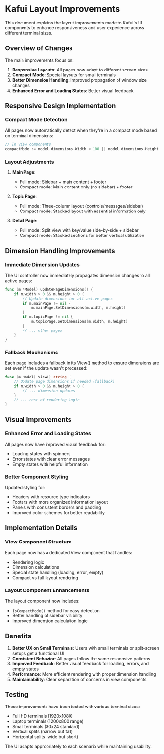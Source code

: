 # Kafui Layout Improvements

This document explains the layout improvements made to Kafui's UI components to enhance responsiveness and user experience across different terminal sizes.

## Overview of Changes

The main improvements focus on:

1. **Responsive Layouts**: All pages now adapt to different screen sizes
2. **Compact Mode**: Special layouts for small terminals
3. **Better Dimension Handling**: Improved propagation of window size changes
4. **Enhanced Error and Loading States**: Better visual feedback

## Responsive Design Implementation

### Compact Mode Detection

All pages now automatically detect when they're in a compact mode based on terminal dimensions:

```go
// In view components
compactMode := model.dimensions.Width < 100 || model.dimensions.Height < 25
```

### Layout Adjustments

1. **Main Page**:
   - Full mode: Sidebar + main content + footer
   - Compact mode: Main content only (no sidebar) + footer

2. **Topic Page**:
   - Full mode: Three-column layout (controls/messages/sidebar)
   - Compact mode: Stacked layout with essential information only

3. **Detail Page**:
   - Full mode: Split view with key/value side-by-side + sidebar
   - Compact mode: Stacked sections for better vertical utilization

## Dimension Handling Improvements

### Immediate Dimension Updates

The UI controller now immediately propagates dimension changes to all active pages:

```go
func (m *Model) updatePageDimensions() {
    if m.width > 0 && m.height > 0 {
        // Update dimensions for all active pages
        if m.mainPage != nil {
            m.mainPage.SetDimensions(m.width, m.height)
        }
        if m.topicPage != nil {
            m.topicPage.SetDimensions(m.width, m.height)
        }
        // ... other pages
    }
}
```

### Fallback Mechanisms

Each page includes a fallback in its View() method to ensure dimensions are set even if the update wasn't processed:

```go
func (m Model) View() string {
    // Update page dimensions if needed (fallback)
    if m.width > 0 && m.height > 0 {
        // ... dimension updates
    }
    // ... rest of rendering logic
}
```

## Visual Improvements

### Enhanced Error and Loading States

All pages now have improved visual feedback for:
- Loading states with spinners
- Error states with clear error messages
- Empty states with helpful information

### Better Component Styling

Updated styling for:
- Headers with resource type indicators
- Footers with more organized information layout
- Panels with consistent borders and padding
- Improved color schemes for better readability

## Implementation Details

### View Component Structure

Each page now has a dedicated View component that handles:
- Rendering logic
- Dimension calculations
- Special state handling (loading, error, empty)
- Compact vs full layout rendering

### Layout Component Enhancements

The layout component now includes:
- `IsCompactMode()` method for easy detection
- Better handling of sidebar visibility
- Improved dimension calculation logic

## Benefits

1. **Better UX on Small Terminals**: Users with small terminals or split-screen setups get a functional UI
2. **Consistent Behavior**: All pages follow the same responsive patterns
3. **Improved Feedback**: Better visual feedback for loading, errors, and empty states
4. **Performance**: More efficient rendering with proper dimension handling
5. **Maintainability**: Clear separation of concerns in view components

## Testing

These improvements have been tested with various terminal sizes:
- Full HD terminals (1920x1080)
- Laptop terminals (1200x800 range)
- Small terminals (80x24 standard)
- Vertical splits (narrow but tall)
- Horizontal splits (wide but short)

The UI adapts appropriately to each scenario while maintaining usability.